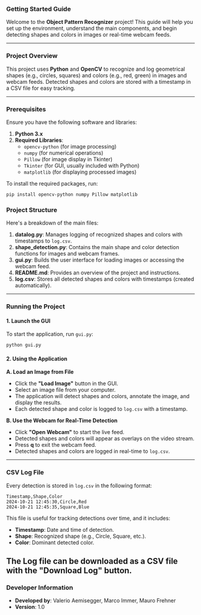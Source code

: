 ### Getting Started Guide

Welcome to the **Object Pattern Recognizer** project! This guide will help you set up the environment, understand the main components, and begin detecting shapes and colors in images or real-time webcam feeds.

---

### Project Overview

This project uses **Python** and **OpenCV** to recognize and log geometrical shapes (e.g., circles, squares) and colors (e.g., red, green) in images and webcam feeds. Detected shapes and colors are stored with a timestamp in a CSV file for easy tracking.

---

### Prerequisites

Ensure you have the following software and libraries:

1. **Python 3.x**
2. **Required Libraries**:
   - `opencv-python` (for image processing)
   - `numpy` (for numerical operations)
   - `Pillow` (for image display in Tkinter)
   - `Tkinter` (for GUI, usually included with Python)
   - `matplotlib` (for displaying processed images)

To install the required packages, run:
```bash
pip install opencv-python numpy Pillow matplotlib
```

### Project Structure

Here's a breakdown of the main files:

1. **datalog.py**: Manages logging of recognized shapes and colors with timestamps to `log.csv`.
2. **shape_detection.py**: Contains the main shape and color detection functions for images and webcam frames.
3. **gui.py**: Builds the user interface for loading images or accessing the webcam feed.
4. **README.md**: Provides an overview of the project and instructions.
5. **log.csv**: Stores all detected shapes and colors with timestamps (created automatically).

---

### Running the Project

#### 1. Launch the GUI

To start the application, run `gui.py`:
```bash
python gui.py
```

#### 2. Using the Application

**A. Load an Image from File**
- Click the **"Load Image"** button in the GUI.
- Select an image file from your computer.
- The application will detect shapes and colors, annotate the image, and display the results.
- Each detected shape and color is logged to `log.csv` with a timestamp.

**B. Use the Webcam for Real-Time Detection**
- Click **"Open Webcam"** to start the live feed.
- Detected shapes and colors will appear as overlays on the video stream.
- Press **q** to exit the webcam feed.
- Detected shapes and colors are logged in real-time to `log.csv`.

---

### CSV Log File

Every detection is stored in `log.csv` in the following format:

```
Timestamp,Shape,Color
2024-10-21 12:45:30,Circle,Red
2024-10-21 12:45:35,Square,Blue
```

This file is useful for tracking detections over time, and it includes:
- **Timestamp**: Date and time of detection.
- **Shape**: Recognized shape (e.g., Circle, Square, etc.).
- **Color**: Dominant detected color.

The Log file can be downloaded as a CSV file with the "Download Log" button.
---

### Developer Information

- **Developed by**: Valerio Aemisegger, Marco Immer, Mauro Frehner
- **Version**: 1.0
